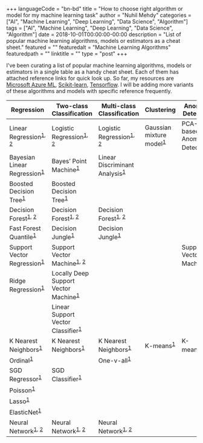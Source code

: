 +++
languageCode = "bn-bd"
title = "How to choose right algorithm or model for my machine learning task"
author = "Nuhil Mehdy"
categories = ["AI", "Machine Learning", "Deep Learning", "Data Science", "Algorithm"]
tags = ["AI", "Machine Learning", "Deep Learning", "Data Science", "Algorithm"]
date = 2018-10-01T00:00:00-00:00
description = "List of popular machine learning algorithms, models or estimators as a cheat sheet."
featured = ""
featuredalt = "Machine Learning Algorithms"
featuredpath = ""
linktitle = ""
type = "post"
+++

I've been curating a list of popular machine learning algorithms, models or estimators in a single table as a handy cheat sheet. Each of them has attached reference links for quick look up. So far, my resources are [Microsoft Azure ML](https://studio.azureml.net/), [Scikit-learn](http://scikit-learn.org/stable/), [Tensorflow](https://www.tensorflow.org/). I will be adding more variants of these algorithms and models with specific reference frequently.

| Regression | Two-class Classification | Multi-class Classification | Clustering | Anomaly Detection | Dimensionality Reduction |
|---|---|---|---|---|---|
|Linear Regression<sup>[1](http://scikit-learn.org/stable/modules/generated/sklearn.linear_model.LinearRegression.html), [2](https://docs.microsoft.com/en-us/azure/machine-learning/studio-module-reference/linear-regression)</sup>|Logistic Regression<sup>[1](http://scikit-learn.org/stable/modules/generated/sklearn.linear_model.LogisticRegression.html), [2](https://docs.microsoft.com/en-us/azure/machine-learning/studio-module-reference/two-class-logistic-regression)</sup>|Logistic Regression<sup>[1](http://scikit-learn.org/stable/modules/generated/sklearn.linear_model.LogisticRegression.html), [2](https://docs.microsoft.com/en-us/azure/machine-learning/studio-module-reference/two-class-logistic-regression)</sup>|Gaussian mixture model<sup>[1](http://scikit-learn.org/stable/modules/mixture.html)</sup>|PCA-based Anomaly Detection<sup>[1](https://docs.microsoft.com/en-us/azure/machine-learning/studio-module-reference/pca-based-anomaly-detection)</sup>|Principal Component Analysis<sup>[1](http://scikit-learn.org/stable/modules/decomposition.html#principal-component-analysis-pca)</sup>|
|Bayesian Linear Regression<sup>[1](https://docs.microsoft.com/en-us/azure/machine-learning/studio-module-reference/bayesian-linear-regression)</sup>|Bayes’ Point Machine<sup>[1](https://docs.microsoft.com/en-us/azure/machine-learning/studio-module-reference/two-class-bayes-point-machine)</sup>|Linear Discriminant Analysis<sup>[1](http://scikit-learn.org/stable/modules/lda_qda.html)</sup>|||Linear Discriminant Analysis<sup>[1](http://scikit-learn.org/stable/modules/lda_qda.html)|
|Boosted Decision Tree<sup>[1](https://msdn.microsoft.com/library/azure/dn905801.aspx)</sup>|Boosted Decision Tree<sup>[1](https://msdn.microsoft.com/library/azure/dn905801.aspx)</sup>||||Kernel Approximation<sup>[1](http://scikit-learn.org/stable/modules/kernel_approximation.html)</sup>|
|Decision Forest<sup>[1](https://msdn.microsoft.com/library/azure/dn905862.aspx), [2](http://scikit-learn.org/stable/modules/generated/sklearn.ensemble.RandomForestRegressor.html)</sup>|Decision Forest<sup>[1](https://msdn.microsoft.com/library/azure/dn905862.aspx), [2](http://scikit-learn.org/stable/modules/generated/sklearn.ensemble.RandomForestClassifier.html)|Decision Forest<sup>[1](https://msdn.microsoft.com/library/azure/dn905862.aspx), [2](http://scikit-learn.org/stable/modules/generated/sklearn.ensemble.RandomForestClassifier.html)|||Locally Linear Embedding<sup>[1](http://scikit-learn.org/stable/modules/manifold.html#locally-linear-embedding)</sup>|
|Fast Forest Quantile<sup>[1](https://msdn.microsoft.com/library/azure/dn913093.aspx)</sup>|Decision Jungle<sup>[1](https://msdn.microsoft.com/library/azure/dn905976.aspx)</sup>|Decision Jungle<sup>[1](https://msdn.microsoft.com/library/azure/dn905976.aspx)||||
|Support Vector Regression<sup>[1](http://scikit-learn.org/stable/modules/svm.html#regression)</sup>|Support Vector Machine<sup>[1](http://scikit-learn.org/stable/modules/svm.html#classification), [2](https://msdn.microsoft.com/library/azure/dn905835.aspx)</sup>|||Support Vector Machine<sup>[1](https://msdn.microsoft.com/library/azure/dn913103.aspx)</sup>||
|Ridge Regression<sup>[1](http://scikit-learn.org/stable/modules/linear_model.html#ridge-regression)</sup>|Locally Deep Support Vector Machine<sup>[1](https://msdn.microsoft.com/library/azure/dn913070.aspx)</sup>|||||
||Linear Support Vector Classifier<sup>[1](http://scikit-learn.org/stable/modules/generated/sklearn.svm.LinearSVC.html#sklearn.svm.LinearSVC)</sup>|||||
|K Nearest Neighbors<sup>[1](http://scikit-learn.org/stable/modules/neighbors.html#regression)</sup>|K Nearest Neighbors<sup>[1](http://scikit-learn.org/stable/modules/neighbors.html#classification)</sup>|K Nearest Neighbors<sup>[1](http://scikit-learn.org/stable/modules/neighbors.html#classification)|K-means<sup>[1](http://scikit-learn.org/stable/modules/clustering.html#k-means)</sup>|K-means<sup>[1](http://scikit-learn.org/stable/modules/clustering.html#k-means), [2](https://msdn.microsoft.com/library/azure/5049a09b-bd90-4c4e-9b46-7c87e3a36810/)||
|Ordinal<sup>[1](https://msdn.microsoft.com/library/azure/dn906029.aspx)</sup>||One-v-all<sup>[1](https://msdn.microsoft.com/library/azure/dn905887.aspx)</sup>||||
|SGD Regressor<sup>[1](http://scikit-learn.org/stable/modules/sgd.html#regression)</sup>|SGD Classifier<sup>[1](http://scikit-learn.org/stable/modules/sgd.html#classification)</sup>|||||
|Poisson<sup>[1](https://msdn.microsoft.com/library/azure/dn905988.aspx)</sup>||||||
|Lasso<sup>[1](http://scikit-learn.org/stable/modules/linear_model.html#lasso)</sup>||||||
|ElasticNet<sup>[1](http://scikit-learn.org/stable/modules/linear_model.html#elastic-net)</sup>||||||
|Neural Network<sup>[1](https://www.tensorflow.org/tutorials/keras/basic_regression), [2](https://msdn.microsoft.com/library/azure/dn905924.aspx)</sup>|Neural Network<sup>[1](https://www.tensorflow.org/tutorials/keras/basic_classification), [2](https://msdn.microsoft.com/library/azure/dn905947.aspx)</sup>|Neural Network<sup>[1](https://www.tensorflow.org/tutorials/keras/basic_classification), [2](https://msdn.microsoft.com/library/azure/dn906030.aspx)</sup>||||